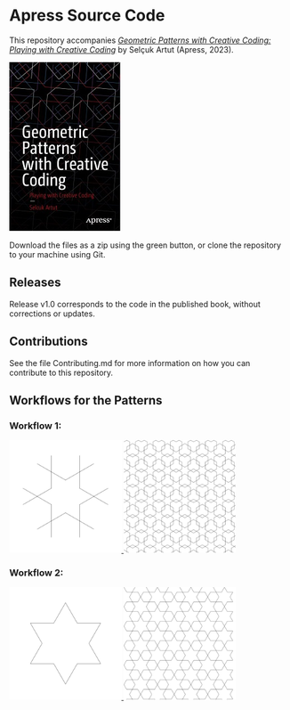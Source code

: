 # Apress Source Code

This repository accompanies [*Geometric Patterns with Creative Coding: Playing with Creative Coding*](https://www.link.springer.com/book/10.1007/9781484293881) by Selçuk Artut (Apress, 2023).

[comment]: #cover
![Cover image](9781484293881.JPG)

Download the files as a zip using the green button, or clone the repository to your machine using Git.

## Releases

Release v1.0 corresponds to the code in the published book, without corrections or updates.

## Contributions

See the file Contributing.md for more information on how you can contribute to this repository.

## Workflows for the Patterns


<h3 align="left">Workflow 1:</h3>
<p align="left"> <a href="https://www.cprogramming.com/" target="_blank" rel="noreferrer"> <img src="codes/WF1/WF1_motif.svg" style="background-color:#ffffff" alt="c" width="40%" height="40%"/> </a> <a href="https://www.w3schools.com/cpp/" target="_blank" rel="noreferrer"> <img src="codes/WF1/WF1_tesselation.svg" style="background-color:#ff0000" alt="cplusplus" width="40%" height="40%"/> </a>  </p>
<h3 align="left">Workflow 2:</h3>
<p align="left"> <a href="https://www.cprogramming.com/" target="_blank" rel="noreferrer"> <img src="codes/WF2/WF2_motif.svg" style="background-color:#ffffff" alt="c" width="40%" height="40%"/> </a> <a href="https://www.w3schools.com/cpp/" target="_blank" rel="noreferrer"> <img src="codes/WF2/WF2_tesselation.svg" style="background-color:#ffffff" alt="cplusplus" width="40%" height="40%"/> </a>  </p>